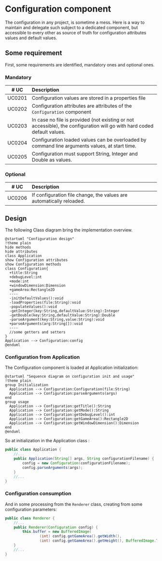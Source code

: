 # Configuration component

The configuration in any project, is sometime a mess. Here is a way to maintain and delegate such subject to a dedicated
component, but accessible to every other as source of truth for configuration attributes values and default values.

## Some requirement

First, some requirements are identified, mandatory ones and optional ones.

### Mandatory

|  # UC  | Description                                                                                                             |
|:------:|:------------------------------------------------------------------------------------------------------------------------|
| UC0201 | Configuration values are stored in a properties file                                                                    |
| UC0202 | Configuration attributes are attributes of the `Configuration` component                                                |
| UC0203 | In case no file is provided (not existing or not accessible), the configuration will go with hard coded default values. |
| UC0204 | Configuration loaded values can be overloaded by command line arguments values, at start time.                          |
| UC0205 | Configuration must support String, Integer and Double as values.                                                        |

### Optional

|  # UC  | Description                                                          |
|:------:|:---------------------------------------------------------------------|
| UC0206 | If configuration file change, the values are automatically reloaded. |

## Design

The following Class diagram bring the implementation overview.

```plantuml
@startuml "Configuration design"
!theme plain
hide methods
hide attributes
class Application
show Configuration attributes
show Configuration methods
class Configuration{
  +title:String
  +debugLevel:int
  +mode:int
  +windowDimension:Dimension
  +gameArea:Rectangle2D
  ----
  -initDefaultValues():void
  -loadProperties(file:String):void
  -populateValues():void
  -getInteger(key:String,defaultValue:String):Integer
  -getDouble(key:String,defaultValue:String):Double
  -parseArgument(key:String,value:String):void
  +parseArguments(arg:String[]):void
  ----
  //some getters and setters
}
Application --> Configuration:config
@enduml
```


### Configuration from Application

The Configuration component is loaded at Application initialization:

```plantuml
@startuml "Sequence diagram on configuration init and usage"
!theme plain
group Initialization
  Application --> Configuration:Configuration(file:String)
  Application --> Configuration:parseArguments(args)
end
group usage
  Application --> Configuration:getTitle():String
  Application --> Configuration:getMode():String
  Application --> Configuration:getDebugLevel():int
  Application --> Configuration:getGameArea():Rectangle2D
  Application --> Configuration:getWindowDimension():Dimension
end
@enduml
```

So at initialization in the Application class :

```java
public class Application {
    //...
    public Application(String[] args, String configurationFilename) {
        config = new Configuration(configurationFilename);
        config.parseArguments(args);
    }
    //...
}
```

### Configuration consumption

And in some processing from the `Renderer` class, creating from some configuration parameters:

```java
public class Renderer {
    //...
    public Renderer(Configuration config) {
        this.buffer = new BufferedImage(
                (int) config.getGameArea().getWidth(),
                (int) config.getGameArea().getHeight(), BufferedImage.TYPE_INT_ARGB);
    }
    //...
}
```
